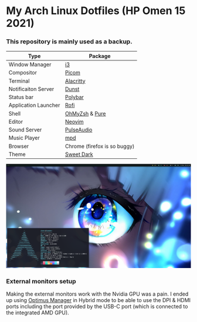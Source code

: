# My Arch Linux Dotfiles (HP Omen 15 2021)

### This repository is mainly used as a backup.

<!--- ### The current theme was inspired by this https://github.com/ngynLk/polybar-themes#blocks -->

| Type                 | Package                                                                     |
|----------------------|-----------------------------------------------------------------------------|
| Window Manager       | [i3](https://wiki.archlinux.org/title/i3)                                   |
| Compositor           | [Picom](https://wiki.archlinux.org/title/Picom)                             |
| Terminal             | [Alacritty](https://wiki.archlinux.org/title/Alacritty)                     |
| Notificaiton Server  | [Dunst](https://wiki.archlinux.org/title/Dunst)                             |
| Status bar           | [Polybar](https://wiki.archlinux.org/title/Polybar)                         |
| Application Launcher | [Rofi](https://wiki.archlinux.org/title/Rofi)                               |
| Shell                | [OhMyZsh](https://ohmyz.sh/) & [Pure](https://github.com/sindresorhus/pure) |
| Editor               | [Neovim](https://neovim.io/)                                                |
| Sound Server         | [PulseAudio](https://wiki.archlinux.org/title/PulseAudio)                   |
| Music Player         | [mpd](https://wiki.archlinux.org/title/Music_Player_Daemon)                 |
| Browser              | Chrome (firefox is so buggy)                                                |
| Theme                | [Sweet Dark](https://www.gnome-look.org/p/1253385)                          |


![Screenshot](screenshot.png)


### External monitors setup

Making the external monitors work with the Nvidia GPU was a pain.
I ended up using [Optimus Manager](https://github.com/Askannz/optimus-manager) in Hybrid mode to be able to use the DPI & HDMI ports including the port provided by the USB-C port (which is connected to the integrated AMD GPU).
